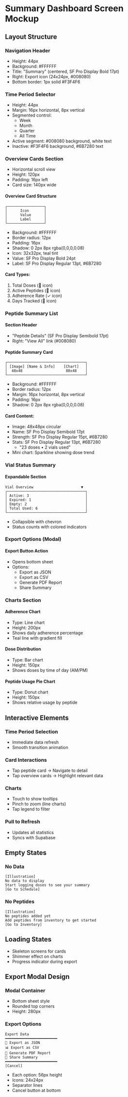 # Summary Dashboard Screen Mockup

## Layout Structure

### Navigation Header
- Height: 44px
- Background: #FFFFFF
- Title: "Summary" (centered, SF Pro Display Bold 17pt)
- Right: Export icon (24x24px, #008080)
- Bottom border: 1px solid #F3F4F6

### Time Period Selector
- Height: 44px
- Margin: 16px horizontal, 8px vertical
- Segmented control:
  - Week
  - Month
  - Quarter
  - All Time
- Active segment: #008080 background, white text
- Inactive: #F3F4F6 background, #6B7280 text

### Overview Cards Section
- Horizontal scroll view
- Height: 120px
- Padding: 16px left
- Card size: 140px wide

#### Overview Card Structure
```
┌─────────────────┐
│      Icon       │
│      Value      │
│      Label      │
└─────────────────┘
```

- Background: #FFFFFF
- Border radius: 12px
- Padding: 16px
- Shadow: 0 2px 8px rgba(0,0,0,0.08)
- Icon: 32x32px, teal tint
- Value: SF Pro Display Bold 24pt
- Label: SF Pro Display Regular 13pt, #6B7280

#### Card Types:
1. Total Doses (💉 icon)
2. Active Peptides (💊 icon)
3. Adherence Rate (✓ icon)
4. Days Tracked (📅 icon)

### Peptide Summary List

#### Section Header
- "Peptide Details" (SF Pro Display Semibold 17pt)
- Right: "View All" link (#008080)

#### Peptide Summary Card
```
┌────────────────────────────────────┐
│ [Image] [Name & Info]    [Chart]   │
│  48x48                    80x48    │
└────────────────────────────────────┘
```

- Background: #FFFFFF
- Border radius: 12px
- Margin: 16px horizontal, 8px vertical
- Padding: 16px
- Shadow: 0 2px 8px rgba(0,0,0,0.08)

#### Card Content:
- Image: 48x48px circular
- Name: SF Pro Display Semibold 17pt
- Strength: SF Pro Display Regular 15pt, #6B7280
- Stats: SF Pro Display Regular 13pt, #6B7280
  - "23 doses • 2 vials used"
- Mini chart: Sparkline showing dose trend

### Vial Status Summary

#### Expandable Section
```
Vial Overview                      ▼
┌────────────────────────────────────┐
│ Active: 3                          │
│ Expired: 1                         │
│ Empty: 2                           │
│ Total Used: 6                      │
└────────────────────────────────────┘
```

- Collapsible with chevron
- Status counts with colored indicators

### Export Options (Modal)

#### Export Button Action
- Opens bottom sheet
- Options:
  - Export as JSON
  - Export as CSV
  - Generate PDF Report
  - Share Summary

### Charts Section

#### Adherence Chart
- Type: Line chart
- Height: 200px
- Shows daily adherence percentage
- Teal line with gradient fill

#### Dose Distribution
- Type: Bar chart
- Height: 150px
- Shows doses by time of day (AM/PM)

#### Peptide Usage Pie Chart
- Type: Donut chart
- Height: 150px
- Shows relative usage by peptide

## Interactive Elements

### Time Period Selection
- Immediate data refresh
- Smooth transition animation

### Card Interactions
- Tap peptide card → Navigate to detail
- Tap overview cards → Highlight relevant data

### Charts
- Touch to show tooltips
- Pinch to zoom (line charts)
- Tap legend to filter

### Pull to Refresh
- Updates all statistics
- Syncs with Supabase

## Empty States

### No Data
```
[Illustration]
No data to display
Start logging doses to see your summary
[Go to Schedule]
```

### No Peptides
```
[Illustration]
No peptides added yet
Add peptides from inventory to get started
[Go to Inventory]
```

## Loading States
- Skeleton screens for cards
- Shimmer effect on charts
- Progress indicator during export

## Export Modal Design

### Modal Container
- Bottom sheet style
- Rounded top corners
- Height: 280px

### Export Options
```
Export Data
━━━━━━━━━━━━━━━━━━━━━━━━
📄 Export as JSON
📊 Export as CSV
📑 Generate PDF Report
🔗 Share Summary
━━━━━━━━━━━━━━━━━━━━━━━━
[Cancel]
```

- Each option: 56px height
- Icons: 24x24px
- Separator lines
- Cancel button at bottom